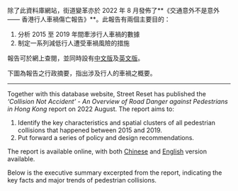 除了此資料庫網站，街道變革亦於 2022 年 8 月發佈了**《交通意外不是意外 —— 香港行人車禍傷亡報告》**。此報告有兩個主要目的：

1. 分析 2015 至 2019 年間牽涉行人車禍的數據
2. 制定一系列減低行人遭受車禍風險的措施

報告可於網上查閱，並同時設有[中文版](https://drive.google.com/file/d/1xLThTDhxnCszRCRdMHWLGwVsd1Ss1Jl_/view?usp=sharing)及[英文版](https://drive.google.com/file/d/17eSbcPYrr2JwlMtKTLl7qvWMF-RsS4ug/view?usp=sharing)。

下圖為報告之行政摘要，指出涉及行人的車禍之概要。

---

Together with this database website, Street Reset has published the *‘Collision Not Accident’ - An Overview of Road Danger against Pedestrians in Hong Kong* report on 2022 August. The report aims to:

1. Identify the key characteristics and spatial clusters of all pedestrian collisions that happened between 2015 and 2019.
2. Put forward a series of policy and design recommendations.

The report is available online, with both [Chinese](https://drive.google.com/file/d/1xLThTDhxnCszRCRdMHWLGwVsd1Ss1Jl_/view?usp=sharing) and [English](https://drive.google.com/file/d/17eSbcPYrr2JwlMtKTLl7qvWMF-RsS4ug/view?usp=sharing) version available. 

Below is the executive summary excerpted from the report, indicating the key facts and major trends of pedestrian collisions.

<br>
